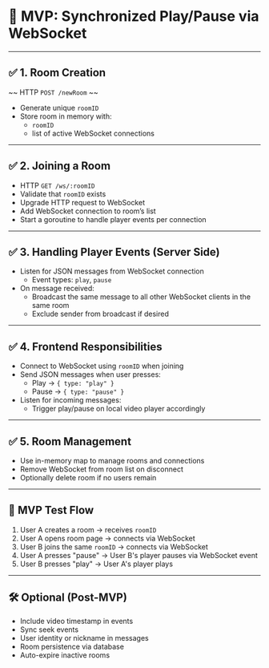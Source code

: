 # 🎯 MVP: Synchronized Play/Pause via WebSocket

---

## ✅ 1. Room Creation

~~ HTTP `POST /newRoom` ~~

- Generate unique `roomID`
- Store room in memory with:
  - `roomID`
  - list of active WebSocket connections

---

## ✅ 2. Joining a Room

- HTTP `GET /ws/:roomID`
- Validate that `roomID` exists
- Upgrade HTTP request to WebSocket
- Add WebSocket connection to room’s list
- Start a goroutine to handle player events per connection

---

## ✅ 3. Handling Player Events (Server Side)

- Listen for JSON messages from WebSocket connection
  - Event types: `play`, `pause`
- On message received:
  - Broadcast the same message to all other WebSocket clients in the same room
  - Exclude sender from broadcast if desired

---

## ✅ 4. Frontend Responsibilities

- Connect to WebSocket using `roomID` when joining
- Send JSON messages when user presses:
  - Play → `{ type: "play" }`
  - Pause → `{ type: "pause" }`
- Listen for incoming messages:
  - Trigger play/pause on local video player accordingly

---

## ✅ 5. Room Management

- Use in-memory map to manage rooms and connections
- Remove WebSocket from room list on disconnect
- Optionally delete room if no users remain

---

## 🧪 MVP Test Flow

1. User A creates a room → receives `roomID`
2. User A opens room page → connects via WebSocket
3. User B joins the same `roomID` → connects via WebSocket
4. User A presses "pause" → User B's player pauses via WebSocket event
5. User B presses "play" → User A's player plays

---

## 🛠 Optional (Post-MVP)

- Include video timestamp in events
- Sync seek events
- User identity or nickname in messages
- Room persistence via database
- Auto-expire inactive rooms
